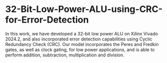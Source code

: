 # 32-Bit-Low-Power-ALU-using-CRC-for-Error-Detection
In this work, we have developed a 32-bit low power ALU on Xilinx Vivado 2024.2, and also incorporated error detection capabilities using Cyclic Redundancy Check (CRC). Our model incorporates the Peres and Fredkin gates, as well as clock gating, for low power applications, and is able to perform addition, subtraction, multiplication and division.
